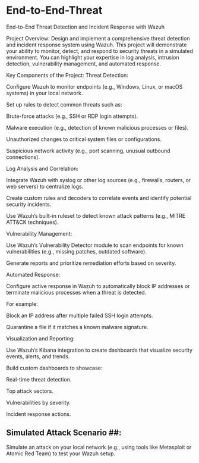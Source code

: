 # End-to-End-Threat
End-to-End Threat Detection and Incident Response with Wazuh

Project Overview:
Design and implement a comprehensive threat detection and incident response system using Wazuh. This project will demonstrate your ability to monitor, detect, and respond to security threats in a simulated environment. You can highlight your expertise in log analysis, intrusion detection, vulnerability management, and automated response.

Key Components of the Project:
Threat Detection:

Configure Wazuh to monitor endpoints (e.g., Windows, Linux, or macOS systems) in your local network.

Set up rules to detect common threats such as:

Brute-force attacks (e.g., SSH or RDP login attempts).

Malware execution (e.g., detection of known malicious processes or files).

Unauthorized changes to critical system files or configurations.

Suspicious network activity (e.g., port scanning, unusual outbound connections).

Log Analysis and Correlation:

Integrate Wazuh with syslog or other log sources (e.g., firewalls, routers, or web servers) to centralize logs.

Create custom rules and decoders to correlate events and identify potential security incidents.

Use Wazuh’s built-in ruleset to detect known attack patterns (e.g., MITRE ATT&CK techniques).

Vulnerability Management:

Use Wazuh’s Vulnerability Detector module to scan endpoints for known vulnerabilities (e.g., missing patches, outdated software).

Generate reports and prioritize remediation efforts based on severity.

Automated Response:

Configure active response in Wazuh to automatically block IP addresses or terminate malicious processes when a threat is detected.

For example:

Block an IP address after multiple failed SSH login attempts.

Quarantine a file if it matches a known malware signature.

Visualization and Reporting:

Use Wazuh’s Kibana integration to create dashboards that visualize security events, alerts, and trends.

Build custom dashboards to showcase:

Real-time threat detection.

Top attack vectors.

Vulnerabilities by severity.

Incident response actions.

## Simulated Attack Scenario ##:

Simulate an attack on your local network (e.g., using tools like Metasploit or Atomic Red Team) to test your Wazuh setup.